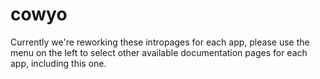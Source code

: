 # cowyo

Currently we're reworking these intropages for each app, please use the menu on the left to select other available documentation pages for each app, including this one.
